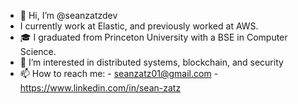 - 👋 Hi, I’m @seanzatzdev
- I currently work at Elastic, and previously worked at AWS.
- 🎓 I graduated from Princeton University with a BSE in Computer Science.
- 👀 I’m interested in distributed systems, blockchain, and security
- 📫 How to reach me: 
      -  seanzatz01@gmail.com
      -  https://www.linkedin.com/in/sean-zatz


